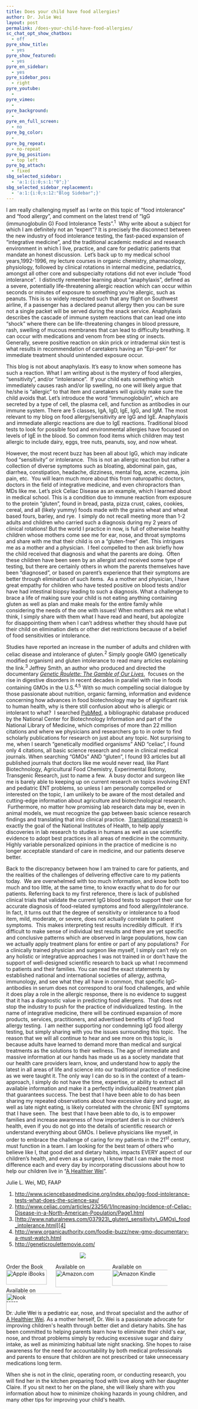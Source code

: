 ```yaml
---
title: Does your child have food allergies?
author: Dr. Julie Wei
layout: post
permalink: /does-your-child-have-food-allergies/
sc_chat_opt_show_chatbox:
  - off
pyre_show_title:
  - yes
pyre_show_featured:
  - yes
pyre_en_sidebar:
  - yes
pyre_sidebar_pos:
  - right
pyre_youtube:
  - 
pyre_vimeo:
  - 
pyre_background:
  - 
pyre_en_full_screen:
  - no
pyre_bg_color:
  - 
pyre_bg_repeat:
  - no-repeat
pyre_bg_position:
  - top left
pyre_bg_attach:
  - fixed
sbg_selected_sidebar:
  - 'a:1:{i:0;s:1:"0";}'
sbg_selected_sidebar_replacement:
  - 'a:1:{i:0;s:12:"Blog Sidebar";}'
---
```

I am really challenging myself as I write on this topic of “food intolerance” and “food allergy”, and comment on the latest trend of “IgG (immunoglobulin G) Food Intolerance Tests”.<sup>1</sup>  Why write about a subject for which I am definitely not an “expert”? It is precisely the disconnect between the new industry of food intolerance testing, the fast-paced expansion of “integrative medicine”, and the traditional academic medical and research environment in which I live, practice, and care for pediatric patients that mandate an honest discussion.  Let’s back up to my medical school years,1992-1996, my lecture courses in organic chemistry, pharmacology, physiology, followed by clinical rotations in internal medicine, pediatrics, amongst all other core and subspecialty rotations did not ever include “food intolerance”.  I distinctly remember learning about “anaphylaxis”, defined as a severe, potentially life-threatening allergic reaction which can occur within seconds or minutes of exposure to something you’re allergic, such as peanuts. This is so widely respected such that any flight on Southwest airline, if a passenger has a declared peanut allergy then you can be sure not a single packet will be served during the snack service. Anaphylaxis describes the cascade of immune system reactions that can lead one into “shock” where there can be life-threatening changes in blood pressure, rash, swelling of mucous membranes that can lead to difficulty breathing. It can occur with medications and venom from bee sting or insects.  Generally, severe positive reaction on skin prick or intradermal skin test is what results in recommendation of caretakers having an “Epi-pen” for immediate treatment should unintended exposure occur.

This blog is not about anaphylaxis. It’s easy to know when someone has such a reaction. What I am writing about is the mystery of food allergies, “sensitivity”, and/or “intolerance”.  If your child eats something which immediately causes rash and/or lip swelling, no one will likely argue that he/she is “allergic” to that item and caretakers will quickly make sure the child avoids that. Let’s introduce the word “immunoglobulin”, which are secreted by a type of cell, the plasma cell, and function as antibodies in our immune system. There are 5 classes, IgA, IgD, IgE, IgG, and IgM. The most relevant to my blog on food allergy/sensitivity are IgG and IgE. Anaphylaxis and immediate allergic reactions are due to IgE reactions. Traditional blood tests to look for possible food and environmental allergies have focused on levels of IgE in the blood. So common food items which children may test allergic to include dairy, eggs, tree nuts, peanuts, soy, and now wheat.

However, the most recent buzz has been all about IgG, which may indicate food “sensitivity” or intolerance.  This is not an allergic reaction but rather a collection of diverse symptoms such as bloating, abdominal pain, gas, diarrhea, constipation, headache, dizziness, mental fog, acne, eczema, join pain, etc.  You will learn much more about this from naturopathic doctors, doctors in the field of integrative medicine, and even chiropractors than MDs like me. Let’s pick Celiac Disease as an example, which I learned about in medical school. This is a condition due to immune reaction from exposure to the protein “gluten”, found in bread, pasta, pizza crust, cakes, cookies, cereal, and all (likely yummy) foods made with the grains wheat and wheat based fours, barley, and rye.  I simply do not recall meeting more than 1-2 adults and children who carried such a diagnosis during my 2 years of clinical rotations! But the world I practice in now, is full of otherwise healthy children whose mothers come see me for ear, nose, and throat symptoms and share with me that their child is on a “gluten-free” diet. This intrigues me as a mother and a physician.  I feel compelled to then ask briefly how the child received that diagnosis and what the parents are doing.  Often these children have been seen by an allergist and received some type of testing, but there are certainly others in whom the parents themselves have been “diagnosed”, or based on parent’s experience that their symptoms are better through elimination of such items.  As a mother and physician, I have great empathy for children who have tested positive on blood tests and/or have had intestinal biopsy leading to such a diagnosis. What a challenge to brace a life of making sure your child is not eating anything containing gluten as well as plan and make meals for the entire family while considering the needs of the one with issues! When mothers ask me what I think, I simply share with them what I have read and heard, but apologize for disappointing them when I can’t address whether they should have put their child on elimination diets or other diet restrictions because of a belief of food sensitivities or intolerance.

Studies have reported an increase in the number of adults and children with celiac disease and intolerance of gluten.<sup>2</sup> Simply google GMO (genetically modified organism) and gluten intolerance to read many articles explaining the link.<sup>3 </sup>Jeffrey Smith, an author who produced and directed the documentary <a href="http://www.organicauthority.com/foodie-buzz/new-gmo-documentary-a-must-watch.html" target="_blank"><i>Genetic Roulette: The Gamble of Our Lives</i></a>,  focuses on the rise in digestive disorders in recent decades in parallel with rise in foods containing GMOs in the U.S.<sup>4,5</sup> With so much compelling social dialogue by those passionate about nutrition, organic farming, information and evidence concerning how advances in food biotechnology may be of significant risk to human health, why is there still confusion about who is allergic or intolerant to what?  I searched [PubMed][1], a bibliographic database produced by the National Center for Biotechnology Information and part of the National Library of Medicine, which comprises of more than 22 million citations and where we physicians and researchers go to in order to find scholarly publications for research on just about any topic. Not surprising to me, when I search “genetically modified organisms” AND “celiac”, I found only 4 citations, all basic science research and none in clinical medical journals. When searching “GMOs” AND “gluten”, I found 93 articles but all published journals that doctors like me would never read, like Plant Biotechnology, Agricultural Food Chemistry, Experimental Botony, Transgenic Research, just to name a few.  A busy doctor and surgeon like me is barely able to keeping up on current research on topics involving ENT and pediatric ENT problems, so unless I am personally compelled or interested on the topic, I am unlikely to be aware of the most detailed and cutting-edge information about agriculture and biotechnological research.  Furthermore, no matter how promising lab research data may be, even in animal models, we must recognize the gap between basic science research findings and translating that into clinical practice.  [Translational research][2] is exactly the goal of the National Institutes of Health, to help apply discoveries in lab research to studies in humans as well as use scientific evidence to adopt best practices in all areas of medicine in the community.  Highly variable personalized opinions in the practice of medicine is no longer acceptable standard of care in medicine, and our patients deserve better.

Back to the discrepancy between how I am trained to care for patients, and the realities of the challenges of delivering effective care to my patients today.  We are overwhelmed with too much information, and know both too much and too little, at the same time, to know exactly what to do for our patients. Referring back to my first reference, there is lack of published clinical trials that validate the current IgG blood tests to support their use for accurate diagnosis of food-related symptoms and food allergy/intolerance. In fact, it turns out that the degree of sensitivity or intolerance to a food item, mild, moderate, or severe, does not actually correlate to patient symptoms.  This makes interpreting test results incredibly difficult.  If it’s difficult to make sense of individual test results and there are yet specific and conclusive patterns which are observed in large populations, how can we actually apply treatment plans for entire or part of any populations?  For a clinically trained physician and surgeon like myself, I simply can’t rely on any holistic or integrative approaches I was not trained in or don’t have the support of well-designed scientific research to back up what I recommend to patients and their families. You can read the exact statements by established national and international societies of allergy, asthma, immunology, and see what they all have in common, that specific IgG-antibodies in serum does not correspond to oral food challenges, and while it does play a role in the allergic response, there is no evidence to suggest that it has a diagnostic value in predicting food allergens.  That does not stop the industry to push for the practice of individualized testing.  In the name of integrative medicine, there will be continued expansion of more products, services, practitioners, and advertised benefits of IgG food allergy testing.  I am neither supporting nor condemning IgG food allergy testing, but simply sharing with you the issues surrounding this topic.  The reason that we will all continue to hear and see more on this topic, is because adults have learned to demand more than medical and surgical treatments as the solutions to their wellness. The age of immediate and massive information at our hands has made us as a society mandate that our health care providers learn, know, and understand how to apply the latest in all areas of life and science into our traditional practice of medicine as we were taught it. The only way I can do so is in the context of a team-approach, I simply do not have the time, expertise, or ability to extract all available information and make it a perfectly individualized treatment plan that guarantees success. The best that I have been able to do has been sharing my repeated observations about how excessive dairy and sugar, as well as late night eating, is likely correlated with the chronic ENT symptoms that I have seen.  The  best that I have been able to do, is to empower families and increase awareness of how important diet is in our children’s health, even if you do not go into the details of scientific research or understand everything about GMOs. I believe physicians like myself, in order to embrace the challenge of caring for my patients in the 21<sup>st</sup> century, must function in a team. I am looking for the best team of others who believe like I, that good diet and dietary habits, impacts EVERY aspect of our children’s health, and even as a surgeon, I know that I can make the most difference each and every day by incorporating discussions about how to help our children live in “[A Healthier Wei][3]”.

Julie L. Wei, MD, FAAP

  1. <http://www.sciencebasedmedicine.org/index.php/igg-food-intolerance-tests-what-does-the-science-say/>
  2. <http://www.celiac.com/articles/23256/1/Increasing-Incidence-of-Celiac-Disease-in-a-North-American-Population/Page1.html>
  3. [http://www.naturalnews.com/037923\_gluten\_sensitivity\_GMOs\_food_intolerance.html][4]
  4. <http://www.organicauthority.com/foodie-buzz/new-gmo-documentary-a-must-watch.html>
  5. <http://geneticroulettemovie.com/>

<span style="width:105px;display:table;margin:0 auto;"><a href="the-book/"><img src="/wp-content/uploads/2014/04/AHealthierWei_cover_150.png" /></a></span>

<p style="height:80px">
  <span style="width:130px;display:inline-block;vertical-align:top;"> Order the Book <a href="https://itunes.apple.com/us/book/a-healthier-wei/id806784060?ls=1&mt=11#" target="_blank" > <img class="size-full wp-image-944" alt="Apple iBooks" title="Apple iBooks" src="/wp-content/uploads/2014/02/Download_on_iBooks_Badge_US-UK_110x40_090513.png" width="110" height="40" /></a> </span> <span style="width:150px;display:inline-block;vertical-align:top;">Available on <a href="http://amzn.to/1fSNqeb" target="_blank" > <img class="size-full wp-image-945" alt="Amazon.com" title="Amazon.com" src="/wp-content/uploads/2014/02/amazon_com_logo_160.jpg" width="160" height="47" /> </a> </span> <span  style="width:150px;display:inline-block;vertical-align:top;">Available on <a href="http://amzn.to/1eHEfNl" target="_blank" > <img class="size-full wp-image-946" alt="Amazon Kindle" title="Amazon Kindle" src="/wp-content/uploads/2014/02/kindle_logo_160.jpg" width="160" height="43" /> </a> </span> <span style="width:150px;display:inline-block;vertical-align:top;">Available on <a href="http://www.barnesandnoble.com/w/a-healthier-wei-julie-wei/1118260302?ean=2940148244592&itm=1&usri=2940148244592" target="_blank" > <img class="size-full wp-image-947" alt="Nook" title="Nook" src="/wp-content/uploads/2014/02/nook_logo_160.png" width="160" height="52" /></a> </span>
</p>

\-----

Dr. Julie Wei is a pediatric ear, nose, and throat specialist and the author of [A Healthier Wei][5]. As a mother herself, Dr. Wei is a passionate advocate for improving children's health through better diet and dietary habits. She has been committed to helping parents learn how to eliminate their child's ear, nose, and throat problems simply by reducing excessive sugar and dairy intake, as well as minimizing habitual late night snacking. She hopes to raise awareness for the need for accountability by both medical professionals and parents to ensure that children are not prescribed or take unnecessary medications long term. 

When she is not in the clinic, operating room, or conducting research, you will find her in the kitchen preparing food with love along with her daughter Claire. If you sit next to her on the plane, she will likely share with you information about how to minimize choking hazards in young children, and many other tips for improving your child's health.

 [1]: http://www.ncbi.nlm.nih.gov/pubmed
 [2]: http://ccts.uth.tmc.edu/what-is-translational-research
 [3]: the-book/ "The Book"
 [4]: http://www.naturalnews.com/037923_gluten_sensitivity_GMOs_food_intolerance.html
 [5]: the-book